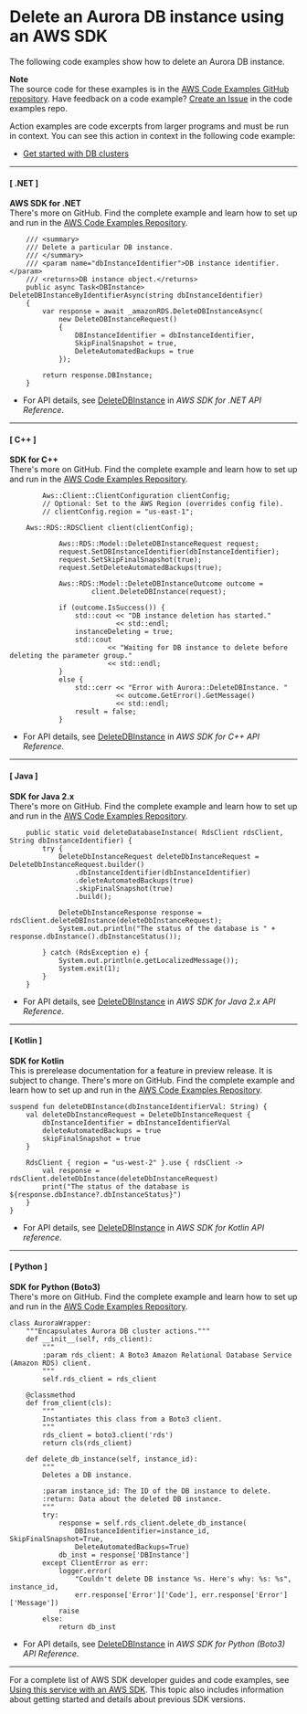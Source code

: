 # Delete an Aurora DB instance using an AWS SDK<a name="example_aurora_DeleteDBInstance_section"></a>

The following code examples show how to delete an Aurora DB instance\.

**Note**  
The source code for these examples is in the [AWS Code Examples GitHub repository](https://github.com/awsdocs/aws-doc-sdk-examples)\. Have feedback on a code example? [Create an Issue](https://github.com/awsdocs/aws-doc-sdk-examples/issues/new/choose) in the code examples repo\. 

Action examples are code excerpts from larger programs and must be run in context\. You can see this action in context in the following code example: 
+  [Get started with DB clusters](example_aurora_Scenario_GetStartedClusters_section.md) 

------
#### [ \.NET ]

**AWS SDK for \.NET**  
 There's more on GitHub\. Find the complete example and learn how to set up and run in the [AWS Code Examples Repository](https://github.com/awsdocs/aws-doc-sdk-examples/tree/main/dotnetv3/Aurora#code-examples)\. 
  

```
    /// <summary>
    /// Delete a particular DB instance.
    /// </summary>
    /// <param name="dbInstanceIdentifier">DB instance identifier.</param>
    /// <returns>DB instance object.</returns>
    public async Task<DBInstance> DeleteDBInstanceByIdentifierAsync(string dbInstanceIdentifier)
    {
        var response = await _amazonRDS.DeleteDBInstanceAsync(
            new DeleteDBInstanceRequest()
            {
                DBInstanceIdentifier = dbInstanceIdentifier,
                SkipFinalSnapshot = true,
                DeleteAutomatedBackups = true
            });

        return response.DBInstance;
    }
```
+  For API details, see [DeleteDBInstance](https://docs.aws.amazon.com/goto/DotNetSDKV3/rds-2014-10-31/DeleteDBInstance) in *AWS SDK for \.NET API Reference*\. 

------
#### [ C\+\+ ]

**SDK for C\+\+**  
 There's more on GitHub\. Find the complete example and learn how to set up and run in the [AWS Code Examples Repository](https://github.com/awsdocs/aws-doc-sdk-examples/tree/main/cpp/example_code/aurora#code-examples)\. 
  

```
        Aws::Client::ClientConfiguration clientConfig;
        // Optional: Set to the AWS Region (overrides config file).
        // clientConfig.region = "us-east-1";

    Aws::RDS::RDSClient client(clientConfig);

            Aws::RDS::Model::DeleteDBInstanceRequest request;
            request.SetDBInstanceIdentifier(dbInstanceIdentifier);
            request.SetSkipFinalSnapshot(true);
            request.SetDeleteAutomatedBackups(true);

            Aws::RDS::Model::DeleteDBInstanceOutcome outcome =
                    client.DeleteDBInstance(request);

            if (outcome.IsSuccess()) {
                std::cout << "DB instance deletion has started."
                          << std::endl;
                instanceDeleting = true;
                std::cout
                        << "Waiting for DB instance to delete before deleting the parameter group."
                        << std::endl;
            }
            else {
                std::cerr << "Error with Aurora::DeleteDBInstance. "
                          << outcome.GetError().GetMessage()
                          << std::endl;
                result = false;
            }
```
+  For API details, see [DeleteDBInstance](https://docs.aws.amazon.com/goto/SdkForCpp/rds-2014-10-31/DeleteDBInstance) in *AWS SDK for C\+\+ API Reference*\. 

------
#### [ Java ]

**SDK for Java 2\.x**  
 There's more on GitHub\. Find the complete example and learn how to set up and run in the [AWS Code Examples Repository](https://github.com/awsdocs/aws-doc-sdk-examples/tree/main/javav2/example_code/rds#readme)\. 
  

```
    public static void deleteDatabaseInstance( RdsClient rdsClient, String dbInstanceIdentifier) {
        try {
            DeleteDbInstanceRequest deleteDbInstanceRequest = DeleteDbInstanceRequest.builder()
                .dbInstanceIdentifier(dbInstanceIdentifier)
                .deleteAutomatedBackups(true)
                .skipFinalSnapshot(true)
                .build();

            DeleteDbInstanceResponse response = rdsClient.deleteDBInstance(deleteDbInstanceRequest);
            System.out.println("The status of the database is " + response.dbInstance().dbInstanceStatus());

        } catch (RdsException e) {
            System.out.println(e.getLocalizedMessage());
            System.exit(1);
        }
    }
```
+  For API details, see [DeleteDBInstance](https://docs.aws.amazon.com/goto/SdkForJavaV2/rds-2014-10-31/DeleteDBInstance) in *AWS SDK for Java 2\.x API Reference*\. 

------
#### [ Kotlin ]

**SDK for Kotlin**  
This is prerelease documentation for a feature in preview release\. It is subject to change\.
 There's more on GitHub\. Find the complete example and learn how to set up and run in the [AWS Code Examples Repository](https://github.com/awsdocs/aws-doc-sdk-examples/tree/main/kotlin/services/rds#code-examples)\. 
  

```
suspend fun deleteDBInstance(dbInstanceIdentifierVal: String) {
    val deleteDbInstanceRequest = DeleteDbInstanceRequest {
        dbInstanceIdentifier = dbInstanceIdentifierVal
        deleteAutomatedBackups = true
        skipFinalSnapshot = true
    }

    RdsClient { region = "us-west-2" }.use { rdsClient ->
        val response = rdsClient.deleteDbInstance(deleteDbInstanceRequest)
        print("The status of the database is ${response.dbInstance?.dbInstanceStatus}")
    }
}
```
+  For API details, see [DeleteDBInstance](https://github.com/awslabs/aws-sdk-kotlin#generating-api-documentation) in *AWS SDK for Kotlin API reference*\. 

------
#### [ Python ]

**SDK for Python \(Boto3\)**  
 There's more on GitHub\. Find the complete example and learn how to set up and run in the [AWS Code Examples Repository](https://github.com/awsdocs/aws-doc-sdk-examples/tree/main/python/example_code/aurora#code-examples)\. 
  

```
class AuroraWrapper:
    """Encapsulates Aurora DB cluster actions."""
    def __init__(self, rds_client):
        """
        :param rds_client: A Boto3 Amazon Relational Database Service (Amazon RDS) client.
        """
        self.rds_client = rds_client

    @classmethod
    def from_client(cls):
        """
        Instantiates this class from a Boto3 client.
        """
        rds_client = boto3.client('rds')
        return cls(rds_client)

    def delete_db_instance(self, instance_id):
        """
        Deletes a DB instance.

        :param instance_id: The ID of the DB instance to delete.
        :return: Data about the deleted DB instance.
        """
        try:
            response = self.rds_client.delete_db_instance(
                DBInstanceIdentifier=instance_id, SkipFinalSnapshot=True,
                DeleteAutomatedBackups=True)
            db_inst = response['DBInstance']
        except ClientError as err:
            logger.error(
                "Couldn't delete DB instance %s. Here's why: %s: %s", instance_id,
                err.response['Error']['Code'], err.response['Error']['Message'])
            raise
        else:
            return db_inst
```
+  For API details, see [DeleteDBInstance](https://docs.aws.amazon.com/goto/boto3/rds-2014-10-31/DeleteDBInstance) in *AWS SDK for Python \(Boto3\) API Reference*\. 

------

For a complete list of AWS SDK developer guides and code examples, see [Using this service with an AWS SDK](CHAP_Tutorials.md#sdk-general-information-section)\. This topic also includes information about getting started and details about previous SDK versions\.